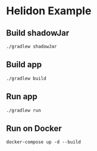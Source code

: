 # Helidon Example

## Build shadowJar

```
./gradlew shadowJar
```

## Build app

```
./gradlew build
```

## Run app

```
./gradlew run
```

## Run on Docker

```
docker-compose up -d --build
```